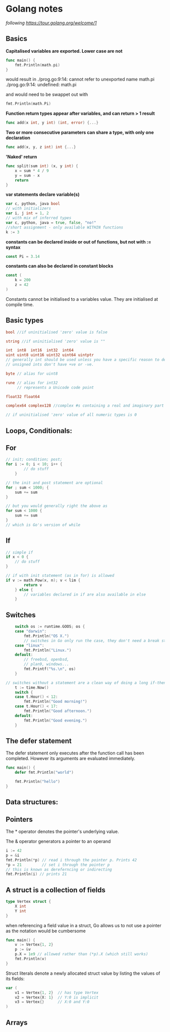 # Golang notes
*following https://tour.golang.org/welcome/1*

## Basics

**Capitalised variables are exported. Lower case are not**
``` go
func main() {
	fmt.Println(math.pi)
}
```
would result in
./prog.go:9:14: cannot refer to unexported name math.pi
./prog.go:9:14: undefined: math.pi

and would need to be swappet out with
``` go
fmt.Println(math.Pi)
```

**Function return types appear after variables, and can return > 1 result**
``` go
func add(x int, y int) (int, error) {...}
```

**Two or more consecutive parameters can share a type, with only one declaration**
``` go
func add(x, y, z int) int {...}
```

**'Naked' return**
``` go
func split(sum int) (x, y int) {
	x = sum * 4 / 9
	y = sum - x
	return
}
```

**var statements declare variable(s)**

``` go
var c, python, java bool
// with initializers
var i, j int = 1, 2
// with mix of inferred types
var c, python, java = true, false, "no!"
//short assignment - only available WITHIN functions
k := 3
```

**constants can be declared inside or out of functions, but not with := syntax**
``` go
const Pi = 3.14
```

**constants can also be declared in constant blocks**
``` go
const (
	k = 200
	z = 42
)
```

Constants cannot be initialised to a variables value. They are initialised at  
compile time.

## Basic types
``` go
bool //if uninitialised 'zero' value is false

string //if uninitialised 'zero' value is ""

int  int8  int16  int32  int64
uint uint8 uint16 uint32 uint64 uintptr
// generally int should be used unless you have a specific reason to define the memory size.
// unsigned ints don't have +ve or -ve.

byte // alias for uint8

rune // alias for int32
     // represents a Unicode code point

float32 float64

complex64 complex128 //complex #s containing a real and imaginary part

// if uninitialised 'zero' value of all numeric types is 0
```

## Loops, Conditionals:

## For
``` go
// init; condition; post;
for i := 0; i < 10; i++ {
		// do stuff
    }

// the init and post statement are optional
for ; sum < 1000; {
	sum += sum
}

// but you would generally right the above as
for sum < 1000 {
	sum += sum
}
// which is Go's version of while
```
## If
``` go
// simple if
if x < 0 {
	// do stuff
}

// if with init statement (as in for) is allowed
if v := math.Pow(x, n); v < lim {
		return v
	} else {
        // variables declared in if are also available in else
    }
```
## Switches
``` go
	switch os := runtime.GOOS; os {
	case "darwin":
        fmt.Println("OS X.")
        // switches in Go only run the case, they don't need a break statement as in Java/ other langs.
	case "linux":
		fmt.Println("Linux.")
	default:
		// freebsd, openbsd,
		// plan9, windows...
		fmt.Printf("%s.\n", os)
    }

// switches without a statement are a clean way of doing a long if-then-else chain
	t := time.Now()
	switch {
	case t.Hour() < 12:
		fmt.Println("Good morning!")
	case t.Hour() < 17:
		fmt.Println("Good afternoon.")
	default:
		fmt.Println("Good evening.")
    }
```

## The defer statement
The defer statement only executes after the function call has been completed.
However its arguments are evaluated immediately.

``` go
func main() {
	defer fmt.Println("world")

	fmt.Println("hello")
}
```

 
## Data structures:

## Pointers

The * operator denotes the pointer's underlying value.
 
 The & operator generators a pointer to an operand

``` go
i := 42
p = &i
fmt.Println(*p) // read i through the pointer p. Prints 42
*p = 21         // set i through the pointer p
// this is known as dereferncing or indirecting
fmt.Println(i) // prints 21
```

## A struct is a collection of fields
``` go
type Vertex struct {
	X int
	Y int
}
```
when referencing a field value in a struct, Go allows us to not use a pointer as the notation would be cumbersome
``` go
func main() {
	v := Vertex{1, 2}
	p := &v
	p.X = 1e9 // allowed rather than (*p).X (which still works)
	fmt.Println(v)
}
```

Struct literals denote a newly allocated struct value by listing the values of its fields:
``` go
var (
	v1 = Vertex{1, 2}  // has type Vertex
	v2 = Vertex{X: 1}  // Y:0 is implicit
	v3 = Vertex{}      // X:0 and Y:0
)
```

## Arrays



